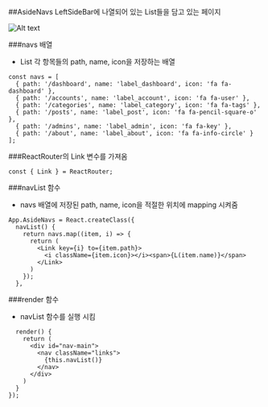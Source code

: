 ##AsideNavs
LeftSideBar에 나열되어 있는 List들을 담고 있는 페이지

![Alt text](./list.png)

###navs 배열
* List 각 항목들의 path, name, icon을 저장하는 배열
```
const navs = [
  { path: '/dashboard', name: 'label_dashboard', icon: 'fa fa-dashboard' },
  { path: '/accounts', name: 'label_account', icon: 'fa fa-user' },
  { path: '/categories', name: 'label_category', icon: 'fa fa-tags' },
  { path: '/posts', name: 'label_post', icon: 'fa fa-pencil-square-o' },
  { path: '/admins', name: 'label_admin', icon: 'fa fa-key' },
  { path: '/about', name: 'label_about', icon: 'fa fa-info-circle' }
];
```
###ReactRouter의 Link 변수를 가져옴
```
const { Link } = ReactRouter;
```
###navList 함수
* navs 배열에 저장된  path, name, icon을 적절한 위치에 mapping 시켜줌
```
App.AsideNavs = React.createClass({
  navList() {
    return navs.map((item, i) => {
      return (
        <Link key={i} to={item.path}>
          <i className={item.icon}></i><span>{L(item.name)}</span>
        </Link>
      )
    });
  },
```
###render 함수
* navList 함수를 실행 시킴
```
  render() {
    return (
      <div id="nav-main">
        <nav className="links">
          {this.navList()}
        </nav>
      </div>
    )
  }
});
```